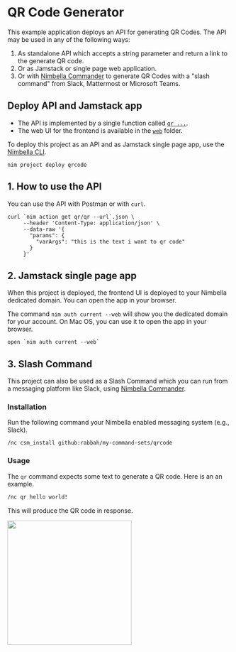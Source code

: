 # QR Code Generator

This example application deploys an API for generating QR Codes.
The API may be used in any of the following ways:

1. As standalone API which accepts a string parameter and return a link to the generate QR code.
2. Or as Jamstack or single page web application.
3. Or with [Nimbella Commander](https://nimbella.com/commander) to generate QR Codes with a "slash command" from Slack, Mattermost or Microsoft Teams.

## Deploy API and Jamstack app

- The API is implemented by a single function called [`qr ...`](./packages/qr/qr/qr.js).
- The web UI for the frontend is available in the [`web`](./web) folder.

To deploy this project as an API and as Jamstack single page app, use the [Nimbella CLI](https://apigcp.nimbella.io/downloads/nim/nim.html).

```
nim project deploy qrcode
```

## 1. How to use the API

You can use the API with Postman or with `curl`.

```
curl `nim action get qr/qr --url`.json \
     --header 'Content-Type: application/json' \
     --data-raw '{
       "params": {
         "varArgs": "this is the text i want to qr code"
       }
     }'
```

## 2. Jamstack single page app

When this project is deployed, the frontend UI is deployed
to your Nimbella dedicated domain. You can open the app in your
browser.

The command `nim auth current --web` will show you the dedicated
domain for your account. On Mac OS, you can use it to open the app
in your browser.

```
open `nim auth current --web`
```

## 3. Slash Command

This project can also be used as a Slash Command which you can run from a
messaging platform like Slack, using [Nimbella Commander](https://nimbella.com/commander).

### Installation

Run the following command your Nimbella enabled messaging system (e.g., Slack).

```
/nc csm_install github:rabbah/my-command-sets/qrcode
```

### Usage

The `qr` command expects some text to generate a QR code.
Here is an an example.

```sh
/nc qr hello world!
```

This will produce the QR code in response.

<img width="280" src="https://user-images.githubusercontent.com/4959922/87235587-7f40d280-c3ab-11ea-9e1d-10d02ce7d1b0.png">
